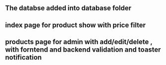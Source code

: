 
##  The databse added into database folder
## index page for product show with price filter
## products page for admin with add/edit/delete , with forntend and backend validation and  toaster notification
